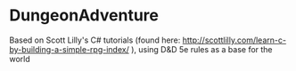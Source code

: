 # DungeonAdventure
Based on Scott Lilly's C# tutorials (found here: http://scottlilly.com/learn-c-by-building-a-simple-rpg-index/ ), using D&amp;D 5e rules as a base for the world
